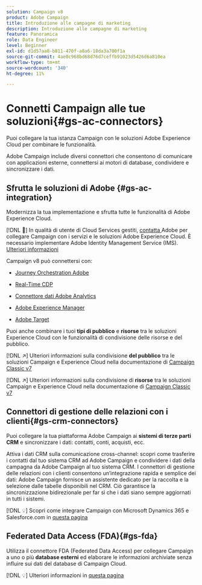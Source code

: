 ```yaml
---
solution: Campaign v8
product: Adobe Campaign
title: Introduzione alle campagne di marketing
description: Introduzione alle campagne di marketing
feature: Panoramica
role: Data Engineer
level: Beginner
exl-id: d1d57aa8-b811-470f-a8a6-18da3a700f1a
source-git-commit: 4ae0c968bd68d76d7ceffb91023d5426d6a810ea
workflow-type: tm+mt
source-wordcount: '340'
ht-degree: 11%

---
```


# Connetti Campaign alle tue soluzioni{#gs-ac-connectors}

Puoi collegare la tua istanza Campaign con le soluzioni Adobe Experience Cloud per combinare le funzionalità.

Adobe Campaign include diversi connettori che consentono di comunicare con applicazioni esterne, connettersi ai motori di database, condividere e sincronizzare i dati.

## Sfrutta le soluzioni di Adobe {#gs-ac-integration}

Modernizza la tua implementazione e sfrutta tutte le funzionalità di Adobe Experience Cloud.

[!DNL :speech_balloon:] In qualità di utente di Cloud Services gestiti,  [contatta ](../start/campaign-faq.md#support) Adobe per collegare Campaign con i servizi e le soluzioni Adobe Experience Cloud. È necessario implementare Adobe Identity Management Service (IMS). [Ulteriori informazioni](../start/connect.md#connect-ims)

Campaign v8 può connettersi con:

* [Journey Orchestration Adobe](https://experienceleague.adobe.com/docs/journeys/using/action-journeys/acc-action.html?lang=en)

* [Real-Time CDP](../connect/ac-rtcdp.md)

* [Connettore dati Adobe Analytics](../connect/ac-aa.md)

* [Adobe Experience Manager](../connect/ac-aem.md)

* [Adobe Target](../connect/ac-at.md)

Puoi anche combinare i tuoi **tipi di pubblico** e **risorse** tra le soluzioni Experience Cloud con le funzionalità di condivisione delle risorse e del pubblico.

[!DNL :arrow_upper_right:] Ulteriori informazioni sulla condivisione  **del pubblico** tra le soluzioni Campaign e Experience Cloud nella documentazione di  [Campaign Classic v7](https://experienceleague.adobe.com/docs/campaign-classic/using/integrating-with-adobe-experience-cloud/audience-sharing/sharing-audiences-with-adobe-experience-cloud.html?lang=en#integrating-with-adobe-experience-cloud)

[!DNL :arrow_upper_right:] Ulteriori informazioni sulla condivisione di  **risorse** tra le soluzioni Campaign e Experience Cloud nella documentazione di  [Campaign Classic v7](https://experienceleague.adobe.com/docs/campaign-classic/using/integrating-with-adobe-experience-cloud/asset-sharing/sharing-assets-with-adobe-experience-cloud.html?lang=en#integrating-with-adobe-experience-cloud)

## Connettori di gestione delle relazioni con i clienti{#gs-crm-connectors}

Puoi collegare la tua piattaforma Adobe Campaign ai **sistemi di terze parti CRM** e sincronizzare i dati: contatti, conti, acquisti, ecc.

Attiva i dati CRM sulla comunicazione cross-channel: scopri come trasferire i contatti dal tuo sistema CRM ad Adobe Campaign e condividere i dati della campagna da Adobe Campaign al tuo sistema CRM.
I connettori di gestione delle relazioni con i clienti consentono un’integrazione rapida e semplice dei dati: Adobe Campaign fornisce un assistente dedicato per la raccolta e la selezione dalle tabelle disponibili nel CRM. Ciò garantisce la sincronizzazione bidirezionale per far sì che i dati siano sempre aggiornati in tutti i sistemi.

[!DNL :bulb:] Scopri come integrare Campaign con Microsoft Dynamics 365 e Salesforce.com in  [questa pagina](crm.md)

## Federated Data Access (FDA){#gs-fda}

Utilizza il connettore FDA (Federated Data Access) per collegare Campaign a uno o più **database esterni** ed elaborare le informazioni archiviate senza influire sui dati del database di Campaign Cloud.

[!DNL :bulb:] Ulteriori informazioni in  [questa pagina](fda.md)


<!-- 
 ## Integrate with social media

Use the **Managing social networks (Social Marketing)** option to interact with customers and prospects via Twitter.

* Send messages - Use Adobe Campaign Social Marketing to send messages on Twitter. Adobe Campaign lets you post messages directly to your twitter account. You can also send direct messages to all your followers.

* Collect new contacts - Adobe Campaign Social Marketing also makes it easy to acquire new contacts via Facebook: contact users and ask them if they want to share their profile information. If they accept, Adobe Campaign automatically recovers the data, which enables you to carry out targeting campaigns and, when possible, to implement cross-channel strategies.

[!DNL :bulb:] Learn how to set up and use Campaign Social Marketing in [this section](../connect/ac-tw.md) -->